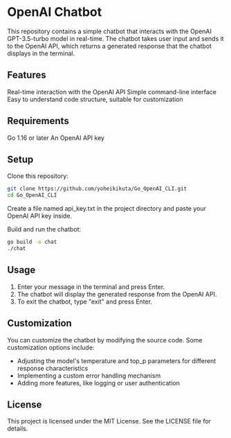 # OpenAI Chatbot

This repository contains a simple chatbot that interacts with the OpenAI GPT-3.5-turbo model in real-time. The chatbot takes user input and sends it to the OpenAI API, which returns a generated response that the chatbot displays in the terminal.

## Features
Real-time interaction with the OpenAI API
Simple command-line interface
Easy to understand code structure, suitable for customization

## Requirements 
Go 1.16 or later
An OpenAI API key

## Setup
Clone this repository:

```bash
git clone https://github.com/yoheikikuta/Go_OpenAI_CLI.git
cd Go_OpenAI_CLI
```

Create a file named api_key.txt in the project directory and paste your OpenAI API key inside.


Build and run the chatbot:

```bash
go build -o chat
./chat
```

## Usage
1. Enter your message in the terminal and press Enter.
2. The chatbot will display the generated response from the OpenAI API.
3. To exit the chatbot, type "exit" and press Enter.


## Customization
You can customize the chatbot by modifying the source code. Some customization options include:

- Adjusting the model's temperature and top_p parameters for different response characteristics
- Implementing a custom error handling mechanism
- Adding more features, like logging or user authentication

## License
This project is licensed under the MIT License. See the LICENSE file for details.